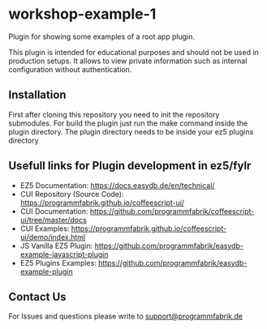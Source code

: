 # workshop-example-1

Plugin for showing some examples of a root app plugin.

This plugin is intended for educational purposes and should not be used in production setups. It allows to view private information such as internal configuration without authentication.

## Installation
First after cloning this repository you need to init the repository submodules.
For build the plugin just run the make command inside the plugin directory. The plugin directory needs to be inside your ez5 plugins directory

## Usefull links for Plugin development in ez5/fylr 
 - EZ5 Documentation: https://docs.easydb.de/en/technical/
 - CUI Repository (Source Code): https://programmfabrik.github.io/coffeescript-ui/
 - CUI Documentation: https://github.com/programmfabrik/coffeescript-ui/tree/master/docs
 - CUI Examples: https://programmfabrik.github.io/coffeescript-ui/demo/index.html
 - JS Vanilla EZ5 Plugin: https://github.com/programmfabrik/easydb-example-javascript-plugin
 - EZ5 Plugins Examples: https://github.com/programmfabrik/easydb-example-plugin


## Contact Us
For Issues and questions please write to support@programmfabrik.de